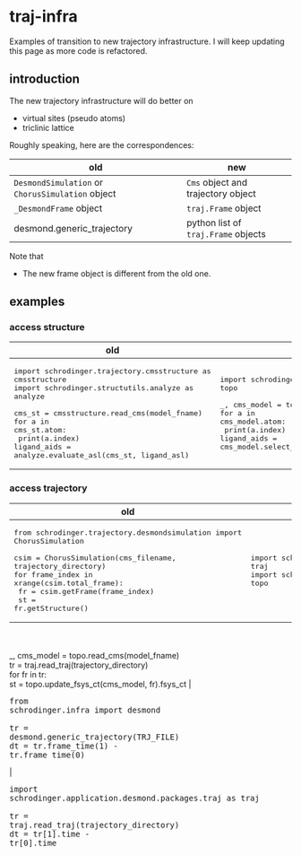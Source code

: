# traj-infra
Examples of transition to new trajectory infrastructure. 
I will keep updating this page as more code is refactored.

## introduction

The new trajectory infrastructure will do better on

* virtual sites (pseudo atoms)
* triclinic lattice



Roughly speaking, here are the correspondences:

old | new 
--- | --- 
`DesmondSimulation` or `ChorusSimulation` object | `Cms` object and trajectory object
`_DesmondFrame` object | `traj.Frame` object
desmond.generic_trajectory | python list of `traj.Frame` objects

Note that 

* The new frame object is different from the old one. 


## examples 

### access structure
| old | new 
| --- | --- 
| <pre>import schrodinger.trajectory.cmsstructure as cmsstructure<br>import schrodinger.structutils.analyze as analyze<br><br>cms_st = cmsstructure.read_cms(model_fname)<br>for a in cms_st.atom:<br>    print(a.index)<br>ligand_aids = analyze.evaluate_asl(cms_st, ligand_asl) </pre> | <pre>import schrodinger.application.desmond.packages.topo as topo<br><br>_, cms_model = topo.read_cms(model_fname)<br>for a in cms_model.atom:<br>    print(a.index)<br>ligand_aids = cms_model.select_atom(ligand_asl)</pre>
 
### access trajectory 

|old | new
| --- | --- 
|<pre>from schrodinger.trajectory.desmondsimulation import ChorusSimulation<br><br>csim = ChorusSimulation(cms_filename, trajectory_directory)<br>for frame_index in xrange(csim.total_frame):<br>    fr = csim.getFrame(frame_index)<br>      st = fr.getStructure()</pre> | <pre>import schrodinger.application.desmond.packages.traj as traj<br>import schrodinger.application.desmond.packages.topo as topo
<br><br>_, cms_model = topo.read_cms(model_fname)<br>tr = traj.read_traj(trajectory_directory)<br>for fr in tr:<br>    st = topo.update_fsys_ct(cms_model, fr).fsys_ct </pre>
|<pre>from schrodinger.infra import desmond<br><br>tr = desmond.generic_trajectory(TRJ_FILE)<br>dt = tr.frame_time(1) - tr.frame_time(0)</pre>| <pre>import schrodinger.application.desmond.packages.traj as traj<br><br>tr = traj.read_traj(trajectory_directory)<br>dt = tr[1].time - tr[0].time</pre>


